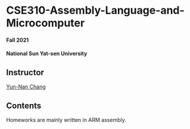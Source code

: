 # CSE310-Assembly-Language-and-Microcomputer

#### Fall 2021
#### National Sun Yat-sen University

## Instructor
[Yun-Nan Chang](https://sites.google.com/view/nsysu-cse-dip-lab/%E6%8C%87%E5%B0%8E%E6%95%99%E6%8E%88%E7%B0%A1%E4%BB%8B)

## Contents
Homeworks are mainly written in ARM assembly.
